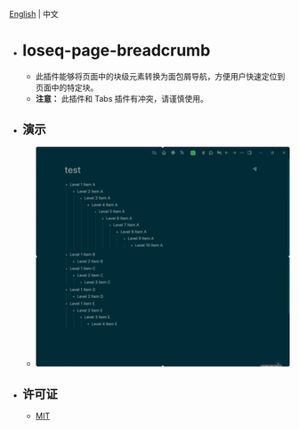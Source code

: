[English](README.md) | 中文

- # loseq-page-breadcrumb
  - 此插件能够将页面中的块级元素转换为面包屑导航，方便用户快速定位到页面中的特定块。
  - **注意：** 此插件和 Tabs 插件有冲突，请谨慎使用。
- ## 演示
  - ![demo](./demo.gif)
- ## 许可证
  - [MIT](https://choosealicense.com/licenses/mit/)
